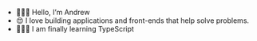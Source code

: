  - 🧙🏽‍♂️ Hello, I’m Andrew
 - 😍 I love building applications and front-ends that help solve problems.
 - 🤦🏻‍♂️ I am finally learning TypeScript


<!---
atlamors/atlamors is a ✨ special ✨ repository because its `README.md` (this file) appears on your GitHub profile.
You can click the Preview link to take a look at your changes.
--->

